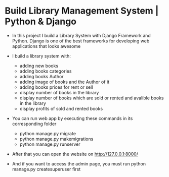 ﻿# Build Library Management System | Python & Django
 
- In this project I build a Library System with Django Framework and Python.
 Django is one of the best frameworks for developing web applications that looks awesome 

- I build a library system with:
    - adding new books
    - adding books categories
    - adding books Author
    - adding image of books and the Author of it 
    - adding books prices for rent or sell 
    - display number of books in the library
    - display number of books which are sold or rented and avalible books in the library
    - display profits of sold and rented books



- You can run web app by executing these commands in its corresponding folder
   - python manage.py migrate
   - python manage.py makemigrations
   - python manage.py runserver

- After that you can open the website on http://127.0.0.1:8000/
- And if you want to access the admin page, you must run python manage.py createsuperuser first
